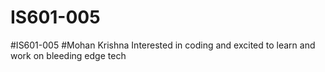 # IS601-005
#IS601-005
#Mohan Krishna
Interested in coding and excited to learn and work on bleeding edge tech
